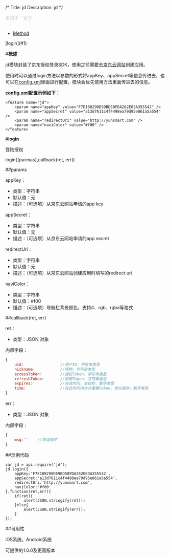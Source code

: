 /*
Title: jd
Description: jd
*/

<p style="color: #ccc; margin-bottom: 30px;">来自于：官方</p>

<ul id="tab" class="clearfix">
	<li class="active"><a href="#method-content">Method</a></li>
</ul>
<div id="method-content">
</div>
<div class="outline">
[login](#1)
</div>

#**概述**

jd模块封装了京东授权登录SDK，使用之前需要去[京东云网站](http://jos.jd.com)创建应用。

使用时可以通过login方法以参数的形式将appKey、appSecret等信息传进去，也可以在[config.xml](/APICloud/技术专题/app-config-manual)里面进行配置，模块会优先使用方法里面传进去的信息。

**[config.xml](/APICloud/技术专题/app-config-manual)配置示例如下：**

    <feature name="jd">
        <param name="appKey" value="F7E188290D59BD58FDA262E03A355542" />
        <param name="appSecret" value="a13d7611c4f4498ea79d95e861a5a554" />
        <param name="redirectUri" value="http://yunsmart.com" />
        <param name="naviColor" value="#f00" />
    </feature>

#**login**<div id="1"></div>

登陆授权

login({parmas},callback(ret, err))

##params

appKey：

- 类型：字符串
- 默认值：无
- 描述：（可选项）从京东云网站申请的app key

appSecret：

- 类型：字符串
- 默认值：无
- 描述：（可选项）从京东云网站申请的app secret

redirectUri：

- 类型：字符串
- 默认值：无
- 描述：（可选项）从京东云网站创建应用时填写的redirect uri

naviColor：

- 类型：字符串
- 默认值：#f00
- 描述：（可选项）导航栏背景颜色，支持#、rgb、rgba等格式

##callback(ret, err)

ret：

- 类型：JSON 对象

内部字段：

```js
{
	uid:				//用户ID，字符串类型
	nickname:			//昵称，字符串类型
	accessToken:		//授权Token，字符串类型
	refreshToken:		//刷新Token，字符串类型
	expires:			//失效时间，单位秒，数字类型
	time:				//在此时间内允许重置token，单位毫秒，数字类型
}
```

err：

- 类型：JSON 对象

内部字段：

```js
{
	msg:''    //错误描述
}
```

##示例代码

    var jd = api.require('jd');
    jd.login({
        appKey:'F7E188290D59BD58FDA262E03A355542',
        appSecret:'a13d7611c4f4498ea79d95e861a5a554',
        redirectUri:'http://yunsmart.com',
        naviColor:'#f00'
    },function(ret,err){
        if(ret){
            alert(JSON.stringify(ret));
        }else{
            alert(JSON.stringify(err));
        }
    });

##可用性

iOS系统，Android系统

可提供的1.0.0及更高版本
